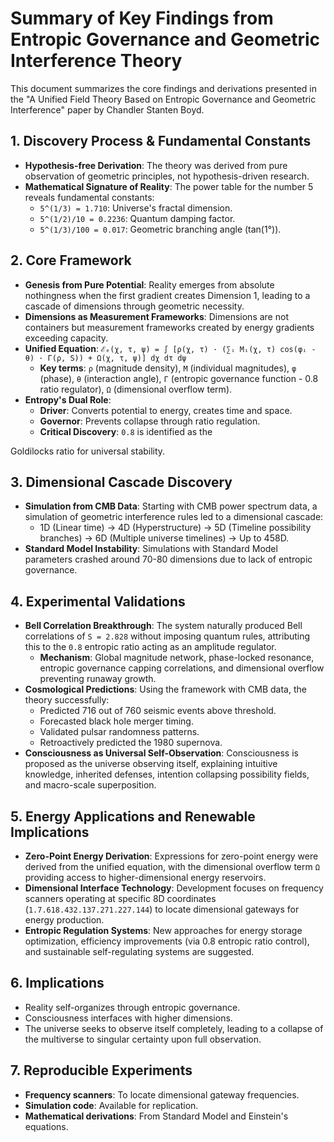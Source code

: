 # Summary of Key Findings from Entropic Governance and Geometric Interference Theory

This document summarizes the core findings and derivations presented in the "A Unified Field Theory Based on Entropic Governance and Geometric Interference" paper by Chandler Stanten Boyd.

## 1. Discovery Process & Fundamental Constants
- **Hypothesis-free Derivation**: The theory was derived from pure observation of geometric principles, not hypothesis-driven research.
- **Mathematical Signature of Reality**: The power table for the number 5 reveals fundamental constants:
    - `5^(1/3) = 1.710`: Universe's fractal dimension.
    - `5^(1/2)/10 = 0.2236`: Quantum damping factor.
    - `5^(1/3)/100 = 0.017`: Geometric branching angle (tan(1°)).

## 2. Core Framework
- **Genesis from Pure Potential**: Reality emerges from absolute nothingness when the first gradient creates Dimension 1, leading to a cascade of dimensions through geometric necessity.
- **Dimensions as Measurement Frameworks**: Dimensions are not containers but measurement frameworks created by energy gradients exceeding capacity.
- **Unified Equation**: 
    `ℰₑ(χ, τ, ψ) = ∫ [ρ(χ, τ) · (∑ᵢ Mᵢ(χ, τ) cos(φᵢ - θ) · Γ(ρ, S)) + Ω(χ, τ, ψ)] dχ dτ dψ`
    - **Key terms**: `ρ` (magnitude density), `M` (individual magnitudes), `φ` (phase), `θ` (interaction angle), `Γ` (entropic governance function - 0.8 ratio regulator), `Ω` (dimensional overflow term).
- **Entropy's Dual Role**: 
    - **Driver**: Converts potential to energy, creates time and space.
    - **Governor**: Prevents collapse through ratio regulation.
    - **Critical Discovery**: `0.8` is identified as the 


Goldilocks ratio for universal stability.

## 3. Dimensional Cascade Discovery
- **Simulation from CMB Data**: Starting with CMB power spectrum data, a simulation of geometric interference rules led to a dimensional cascade:
    - 1D (Linear time) -> 4D (Hyperstructure) -> 5D (Timeline possibility branches) -> 6D (Multiple universe timelines) -> Up to 458D.
- **Standard Model Instability**: Simulations with Standard Model parameters crashed around 70-80 dimensions due to lack of entropic governance.

## 4. Experimental Validations
- **Bell Correlation Breakthrough**: The system naturally produced Bell correlations of `S = 2.828` without imposing quantum rules, attributing this to the `0.8` entropic ratio acting as an amplitude regulator.
    - **Mechanism**: Global magnitude network, phase-locked resonance, entropic governance capping correlations, and dimensional overflow preventing runaway growth.
- **Cosmological Predictions**: Using the framework with CMB data, the theory successfully:
    - Predicted 716 out of 760 seismic events above threshold.
    - Forecasted black hole merger timing.
    - Validated pulsar randomness patterns.
    - Retroactively predicted the 1980 supernova.
- **Consciousness as Universal Self-Observation**: Consciousness is proposed as the universe observing itself, explaining intuitive knowledge, inherited defenses, intention collapsing possibility fields, and macro-scale superposition.

## 5. Energy Applications and Renewable Implications
- **Zero-Point Energy Derivation**: Expressions for zero-point energy were derived from the unified equation, with the dimensional overflow term `Ω` providing access to higher-dimensional energy reservoirs.
- **Dimensional Interface Technology**: Development focuses on frequency scanners operating at specific 8D coordinates (`1.7.618.432.137.271.227.144`) to locate dimensional gateways for energy production.
- **Entropic Regulation Systems**: New approaches for energy storage optimization, efficiency improvements (via 0.8 entropic ratio control), and sustainable self-regulating systems are suggested.

## 6. Implications
- Reality self-organizes through entropic governance.
- Consciousness interfaces with higher dimensions.
- The universe seeks to observe itself completely, leading to a collapse of the multiverse to singular certainty upon full observation.

## 7. Reproducible Experiments
- **Frequency scanners**: To locate dimensional gateway frequencies.
- **Simulation code**: Available for replication.
- **Mathematical derivations**: From Standard Model and Einstein's equations.


